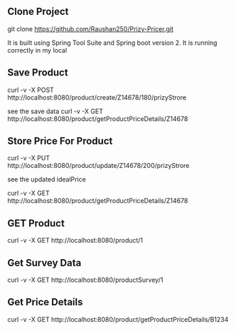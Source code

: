 Clone Project
-------------
git clone https://github.com/Raushan250/Prizy-Pricer.git

It is built using Spring Tool Suite and Spring boot version 2.
It is running correctly in my local 


Save Product
-------------
curl -v -X POST http://localhost:8080/product/create/Z14678/180/prizyStrore

see the save data
curl -v -X GET http://localhost:8080/product/getProductPriceDetails/Z14678 



Store Price For Product
------------------------
curl -v -X PUT http://localhost:8080/product/update/Z14678/200/prizyStrore

see the updated idealPrice

curl -v -X GET http://localhost:8080/product/getProductPriceDetails/Z14678


GET Product
------------
curl -v -X GET http://localhost:8080/product/1


Get Survey Data
----------------
curl -v -X GET http://localhost:8080/productSurvey/1


Get Price Details
-----------------
curl -v -X GET http://localhost:8080/product/getProductPriceDetails/B1234 



